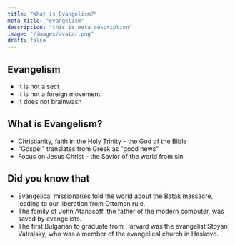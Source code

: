 ```yaml
---
title: "What is Evangelism?"
meta_title: "evangelism"
description: "this is meta description"
image: "/images/avatar.png"
draft: false
---
```


## Evangelism  
- It is not a sect
- It is not a foreign movement
- It does not brainwash

## What is Evangelism?  
  - Christianity, faith in the Holy Trinity – the God of the Bible
  - "Gospel" translates from Greek as "good news"
  - Focus on Jesus Christ – the Savior of the world from sin

## Did you know that
  - Evangelical missionaries told the world about the Batak massacre, leading to our liberation from Ottoman rule.
  - The family of John Atanasoff, the father of the modern computer, was saved by evangelists.
  - The first Bulgarian to graduate from Harvard was the evangelist Stoyan Vatralsky, who was a member of the evangelical church in Haskovo.
